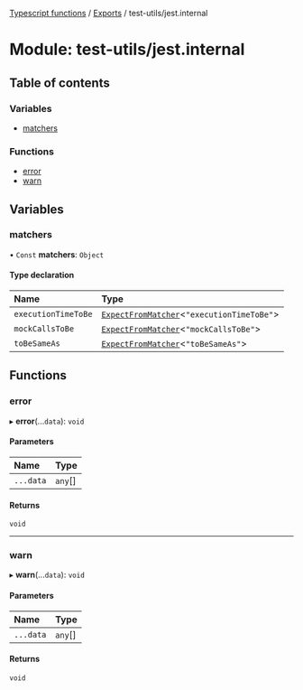 [Typescript functions](../index.md) / [Exports](../modules.md) / test-utils/jest.internal

# Module: test-utils/jest.internal

## Table of contents

### Variables

- [matchers](test_utils_jest_internal.md#matchers)

### Functions

- [error](test_utils_jest_internal.md#error)
- [warn](test_utils_jest_internal.md#warn)

## Variables

### matchers

• `Const` **matchers**: `Object`

#### Type declaration

| Name | Type |
| :------ | :------ |
| `executionTimeToBe` | [`ExpectFromMatcher`](../interfaces/test_utils_expect.ExpectFromMatcher.md)<``"executionTimeToBe"``\> |
| `mockCallsToBe` | [`ExpectFromMatcher`](../interfaces/test_utils_expect.ExpectFromMatcher.md)<``"mockCallsToBe"``\> |
| `toBeSameAs` | [`ExpectFromMatcher`](../interfaces/test_utils_expect.ExpectFromMatcher.md)<``"toBeSameAs"``\> |

## Functions

### error

▸ **error**(...`data`): `void`

#### Parameters

| Name | Type |
| :------ | :------ |
| `...data` | `any`[] |

#### Returns

`void`

___

### warn

▸ **warn**(...`data`): `void`

#### Parameters

| Name | Type |
| :------ | :------ |
| `...data` | `any`[] |

#### Returns

`void`
